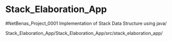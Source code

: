# Stack_Elaboration_App
#NetBenas_Project_0001
Implementation of Stack Data Structure using java/

Stack_Elaboration_App/Stack_Elaboration_App/src/stack_elaboration_app/
